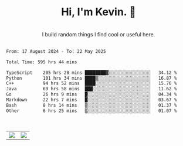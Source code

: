 <!--
**kevin-pek/kevin-pek** is a ✨ _special_ ✨ repository because its `README.md` (this file) appears on your GitHub profile.

Here are some ideas to get you started:

- 🔭 I’m currently working on ...
- 🌱 I’m currently learning ...
- 👯 I’m looking to collaborate on ...
- 🤔 I’m looking for help with ...
- 💬 Ask me about ...
- 📫 How to reach me: ...
- 😄 Pronouns: ...
- ⚡ Fun fact: ...
-->
<div align="center">
  <h1>Hi, I'm Kevin. 👋</h1>
  <br />
  I build random things I find cool or useful here.
</div>
<br />
<!--START_SECTION:waka-->

```txt
From: 17 August 2024 - To: 22 May 2025

Total Time: 595 hrs 44 mins

TypeScript    205 hrs 28 mins ████████▓░░░░░░░░░░░░░░░░   34.12 %
Python        101 hrs 34 mins ████▒░░░░░░░░░░░░░░░░░░░░   16.87 %
C++           94 hrs 52 mins  ████░░░░░░░░░░░░░░░░░░░░░   15.76 %
Java          69 hrs 58 mins  ███░░░░░░░░░░░░░░░░░░░░░░   11.62 %
Go            26 hrs 9 mins   █░░░░░░░░░░░░░░░░░░░░░░░░   04.34 %
Markdown      22 hrs 7 mins   █░░░░░░░░░░░░░░░░░░░░░░░░   03.67 %
Bash          8 hrs 14 mins   ▒░░░░░░░░░░░░░░░░░░░░░░░░   01.37 %
Other         6 hrs 25 mins   ▒░░░░░░░░░░░░░░░░░░░░░░░░   01.07 %
```

<!--END_SECTION:waka-->
<br />
<table width="100%">
  <tr>
    <td align="left" width="50%">
      <img src="https://github-readme-stats-kevin-pek.vercel.app/api?username=kevin-pek&include_all_commits=true&count_private=true&theme=rose_pine" />
    </td>
    <td align="right" width="50%">
      <img src="https://github-readme-stats-kevin-pek.vercel.app/api/top-langs?username=kevin-pek&langs_count=10&hide_progress=true&theme=rose_pine" />
    </td>
  </tr>
</table>
